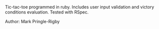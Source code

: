 Tic-tac-toe programmed in ruby.  Includes user input validation and victory conditions evaluation.  Tested with RSpec.

Author: Mark Pringle-Rigby
